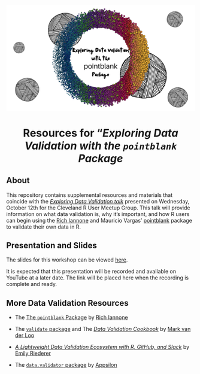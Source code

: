 
<center>

![](images/readmelogo.png)

# Resources for “*Exploring Data Validation with the `pointblank` Package*

</center>

## About

This repository contains supplemental resources and materials that
coincide with the [*Exploring Data Validation
talk*](https://www.meetup.com/cleveland-user-group/events/284903377/)
presented on Wednesday, October 12th for the Cleveland R User Meetup
Group. This talk will provide information on what data validation is,
why it’s important, and how R users can begin using the [Rich
Iannone](https://twitter.com/riannone) and Mauricio Vargas’
[pointblank](https://rich-iannone.github.io/pointblank/) package to
validate their own data in R.

## Presentation and Slides

The slides for this workshop can be viewed
[here](https://meghansaha.github.io/exploring_validation/).

It is expected that this presentation will be recorded and available on
YouTube at a later date. The link will be placed here when the recording
is complete and ready.

## More Data Validation Resources

-   The [The `pointblank`
    Package](https://github.com/rich-iannone/pointblank) by [Rich
    Iannone](https://twitter.com/riannone)

-   The [`validate` package](https://github.com/data-cleaning/validate)
    and The [*Data Validation
    Cookbook*](https://data-cleaning.github.io/validate/) by [Mark van
    der Loo](http://www.markvanderloo.eu/)

-   [*A Lightweight Data Validation Ecosystem with R, GitHub, and
    Slack*](https://emilyriederer.netlify.app/post/data-valid-lightweight/)
    by [Emily Riederer](https://emilyriederer.netlify.app/about/)

-   The [`data.validator`
    package](https://github.com/Appsilon/data.validator) by
    [Appsilon](https://appsilon.com/)
